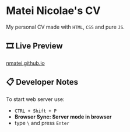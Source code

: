 # Matei Nicolae's CV

My personal CV made with `HTML`, `CSS` and pure `JS`.

## 🎞 Live Preview

[nmatei.github.io](https://nmatei.github.io/)

## 📋 Developer Notes

To start web server use:

- `CTRL + Shift + P`
- **Browser Sync: Server mode in browser**
- type `\` and press `Enter`
